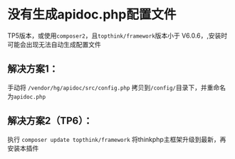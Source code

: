 # 没有生成apidoc.php配置文件

TP5版本，或使用`composer2`，且`topthink/framework`版本小于 V6.0.6，,安装时可能会出现无法自动生成配置文件

## 解决方案1：
手动将 `/vendor/hg/apidoc/src/config.php` 拷贝到`/config/`目录下，并重命名为`apidoc.php`


## 解决方案2（TP6）：
执行 `composer update topthink/framework` 将thinkphp主框架升级到最新，再安装本插件


